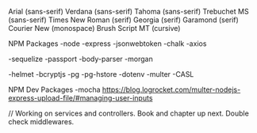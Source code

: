 Arial (sans-serif)
Verdana (sans-serif)
Tahoma (sans-serif)
Trebuchet MS (sans-serif)
Times New Roman (serif)
Georgia (serif)
Garamond (serif)
Courier New (monospace)
Brush Script MT (cursive)

NPM Packages
-node
-express
-jsonwebtoken
-chalk
-axios
<!-- -knex -->
-sequelize
-passport
-body-parser
-morgan
<!-- -lodash -->
<!-- -moment -->
-helmet
-bcryptjs
-pg
-pg-hstore
-dotenv
-multer
-CASL


NPM Dev Packages
-mocha
https://blog.logrocket.com/multer-nodejs-express-upload-file/#managing-user-inputs

// Working on services and controllers. Book and chapter up next. Double check middlewares. 